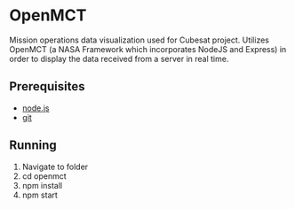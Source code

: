 # OpenMCT

Mission operations data visualization used for Cubesat project. Utilizes OpenMCT (a NASA Framework which incorporates NodeJS and Express) in order to display the data received from a server in real time.

## Prerequisites 

- [node.js](https://nodejs.org/en/)
- [git](https://git-scm.com/)


## Running 

1. Navigate to folder
2. cd openmct
3. npm install 
4. npm start 
